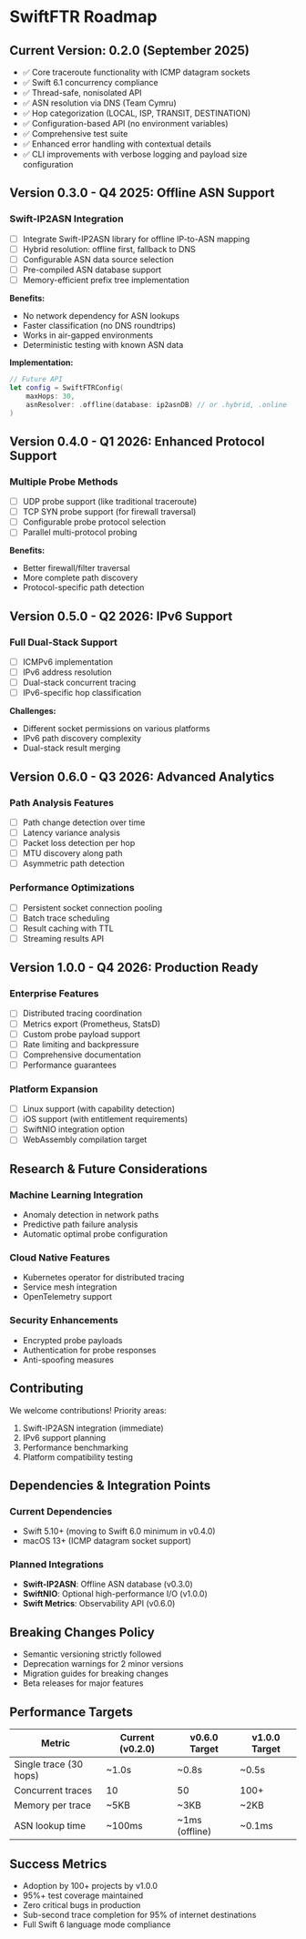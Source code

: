 # SwiftFTR Roadmap

## Current Version: 0.2.0 (September 2025)
- ✅ Core traceroute functionality with ICMP datagram sockets
- ✅ Swift 6.1 concurrency compliance
- ✅ Thread-safe, nonisolated API
- ✅ ASN resolution via DNS (Team Cymru)
- ✅ Hop categorization (LOCAL, ISP, TRANSIT, DESTINATION)
- ✅ Configuration-based API (no environment variables)
- ✅ Comprehensive test suite
- ✅ Enhanced error handling with contextual details
- ✅ CLI improvements with verbose logging and payload size configuration

## Version 0.3.0 - Q4 2025: Offline ASN Support
### Swift-IP2ASN Integration
- [ ] Integrate Swift-IP2ASN library for offline IP-to-ASN mapping
- [ ] Hybrid resolution: offline first, fallback to DNS
- [ ] Configurable ASN data source selection
- [ ] Pre-compiled ASN database support
- [ ] Memory-efficient prefix tree implementation

**Benefits:**
- No network dependency for ASN lookups
- Faster classification (no DNS roundtrips)
- Works in air-gapped environments
- Deterministic testing with known ASN data

**Implementation:**
```swift
// Future API
let config = SwiftFTRConfig(
    maxHops: 30,
    asnResolver: .offline(database: ip2asnDB) // or .hybrid, .online
)
```

## Version 0.4.0 - Q1 2026: Enhanced Protocol Support
### Multiple Probe Methods
- [ ] UDP probe support (like traditional traceroute)
- [ ] TCP SYN probe support (for firewall traversal)
- [ ] Configurable probe protocol selection
- [ ] Parallel multi-protocol probing

**Benefits:**
- Better firewall/filter traversal
- More complete path discovery
- Protocol-specific path detection

## Version 0.5.0 - Q2 2026: IPv6 Support
### Full Dual-Stack Support
- [ ] ICMPv6 implementation
- [ ] IPv6 address resolution
- [ ] Dual-stack concurrent tracing
- [ ] IPv6-specific hop classification

**Challenges:**
- Different socket permissions on various platforms
- IPv6 path discovery complexity
- Dual-stack result merging

## Version 0.6.0 - Q3 2026: Advanced Analytics
### Path Analysis Features
- [ ] Path change detection over time
- [ ] Latency variance analysis
- [ ] Packet loss detection per hop
- [ ] MTU discovery along path
- [ ] Asymmetric path detection

### Performance Optimizations
- [ ] Persistent socket connection pooling
- [ ] Batch trace scheduling
- [ ] Result caching with TTL
- [ ] Streaming results API

## Version 1.0.0 - Q4 2026: Production Ready
### Enterprise Features
- [ ] Distributed tracing coordination
- [ ] Metrics export (Prometheus, StatsD)
- [ ] Custom probe payload support
- [ ] Rate limiting and backpressure
- [ ] Comprehensive documentation
- [ ] Performance guarantees

### Platform Expansion
- [ ] Linux support (with capability detection)
- [ ] iOS support (with entitlement requirements)
- [ ] SwiftNIO integration option
- [ ] WebAssembly compilation target

## Research & Future Considerations

### Machine Learning Integration
- Anomaly detection in network paths
- Predictive path failure analysis
- Automatic optimal probe configuration

### Cloud Native Features
- Kubernetes operator for distributed tracing
- Service mesh integration
- OpenTelemetry support

### Security Enhancements
- Encrypted probe payloads
- Authentication for probe responses
- Anti-spoofing measures

## Contributing

We welcome contributions! Priority areas:
1. Swift-IP2ASN integration (immediate)
2. IPv6 support planning
3. Performance benchmarking
4. Platform compatibility testing

## Dependencies & Integration Points

### Current Dependencies
- Swift 5.10+ (moving to Swift 6.0 minimum in v0.4.0)
- macOS 13+ (ICMP datagram socket support)

### Planned Integrations
- **Swift-IP2ASN**: Offline ASN database (v0.3.0)
- **SwiftNIO**: Optional high-performance I/O (v1.0.0)
- **Swift Metrics**: Observability API (v0.6.0)

## Breaking Changes Policy

- Semantic versioning strictly followed
- Deprecation warnings for 2 minor versions
- Migration guides for breaking changes
- Beta releases for major features

## Performance Targets

| Metric | Current (v0.2.0) | v0.6.0 Target | v1.0.0 Target |
|--------|------------------|---------------|---------------|
| Single trace (30 hops) | ~1.0s | ~0.8s | ~0.5s |
| Concurrent traces | 10 | 50 | 100+ |
| Memory per trace | ~5KB | ~3KB | ~2KB |
| ASN lookup time | ~100ms | ~1ms (offline) | ~0.1ms |

## Success Metrics

- Adoption by 100+ projects by v1.0.0
- 95%+ test coverage maintained
- Zero critical bugs in production
- Sub-second trace completion for 95% of internet destinations
- Full Swift 6 language mode compliance